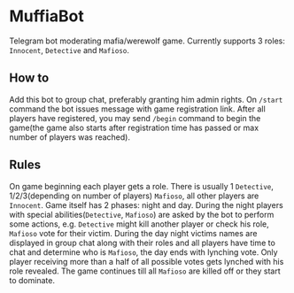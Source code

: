 # MuffiaBot

Telegram bot moderating mafia/werewolf game. Currently supports 3 roles: `Innocent`, `Detective` and `Mafioso`.

## How to

Add this bot to group chat, preferably granting him admin rights. On `/start` command the bot issues message with game registration link. After all players have registered, you may send `/begin` command to begin the game(the game also starts after registration time has passed or max number of players was reached).

## Rules

On game beginning each player gets a role. There is usually 1 `Detective`, 1/2/3(depending on number of players) `Mafioso`, all other players are `Innocent`.
Game itself has 2 phases: night and day. During the night players with special abilities(`Detective`, `Mafioso`) are asked by the bot to perform some actions, e.g. `Detective` might kill another player or check his role, `Mafioso` vote for their victim. During the day night victims names are displayed in group chat along with their roles and all players have time to chat and determine who is `Mafioso`, the day ends with lynching vote. Only player receiving more than a half of all possible votes gets lynched with his role revealed. The game continues till all `Mafioso` are killed off or they start to dominate.